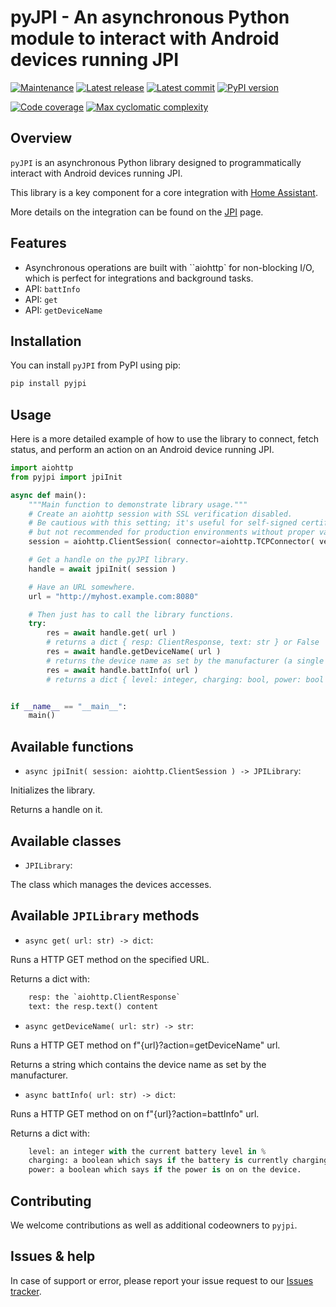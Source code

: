 # pyJPI - An asynchronous Python module to interact with Android devices running JPI

[![Maintenance](https://img.shields.io/badge/Maintained%3F-yes-green.svg?style=plastic)](https://github.com/trychlos/pyjpi)
[![Latest release](https://img.shields.io/github/v/release/trychlos/pyjpi?style=plastic&logo=github&logoColor=white&label=Latest%20release&color=green)](https://github.com/trychlos/pyjpi/release)
[![Latest commit](https://img.shields.io/github/last-commit/trychlos/pyjpi?style=plastic&logo=github&logoColor=white&label=Latest%20commit&color=green)](https://github.com/trychlos/pyjpi)
[![PyPI version](https://img.shields.io/pypi/v/pyJPI?style=plastic&logo=pypi&logoColor=white&color=green)](https://pypi.org/project/pyJPI/)

[![Code coverage](https://img.shields.io/endpoint?url=https%3A%2F%2Fraw.githubusercontent.com%2Ftrychlos%2Fpyjpi%2Fmaster%2F.badges%2Fcoverage.json&style=plastic&logo=codecov&logoColor=white)](https://app.codecov.io/gh/trychlos/pyjpi)
[![Max cyclomatic complexity](https://img.shields.io/endpoint?url=https%3A%2F%2Fraw.githubusercontent.com%2Ftrychlos%2Fpyjpi%2Fmaster%2F.badges%2Fradon.json&style=plastic)](https://github.com/trychlos/pyjpi)

<!--
[![CodeRabbit.ai is Awesome](https://img.shields.io/badge/AI-orange?label=CodeRabbit&color=orange&link=https%3A%2F%2Fcoderabbit.ai)](https://coderabbit.ai)
[![renovate maintained](https://img.shields.io/badge/maintained%20with-renovate-blue?logo=renovatebot)](https://github.com/compatech/python-airos/issues/8)

[![CodeFactor](https://www.codefactor.io/repository/github/compatech/python-airos/badge)](https://www.codefactor.io/repository/github/plugwise/python-airos)

[![Quality Gate Status](https://sonarcloud.io/api/project_badges/measure?project=CoMPaTech_python-airos&metric=alert_status)](https://sonarcloud.io/summary/new_code?id=CoMPaTech_python-airos)
[![Technical Debt](https://sonarcloud.io/api/project_badges/measure?project=CoMPaTech_python-airos&metric=sqale_index)](https://sonarcloud.io/summary/new_code?id=CoMPaTech_python-airos)
[![Code Smells](https://sonarcloud.io/api/project_badges/measure?project=CoMPaTech_python-airos&metric=code_smells)](https://sonarcloud.io/summary/new_code?id=CoMPaTech_python-airos)
-->

## Overview

`pyJPI` is an asynchronous Python library designed to programmatically interact with Android devices running JPI.

This library is a key component for a core integration with [Home Assistant](https://www.home-assistant.io).

More details on the integration can be found on the [JPI](https://www.home-assistant.io/integrations/jpi/) page.

## Features

- Asynchronous operations are built with ``aiohttp` for non-blocking I/O, which is perfect for integrations and background tasks.
- API: `battInfo`
- API: `get`
- API: `getDeviceName`

## Installation

You can install `pyJPI` from PyPI using pip:

```Bash
pip install pyjpi
```

## Usage

Here is a more detailed example of how to use the library to connect, fetch status, and perform an action on an Android device running JPI.

```Python
import aiohttp
from pyjpi import jpiInit

async def main():
    """Main function to demonstrate library usage."""
    # Create an aiohttp session with SSL verification disabled.
    # Be cautious with this setting; it's useful for self-signed certificates
    # but not recommended for production environments without proper validation.
    session = aiohttp.ClientSession( connector=aiohttp.TCPConnector( verify_ssl=False ))

    # Get a handle on the pyJPI library.
    handle = await jpiInit( session )

    # Have an URL somewhere.
    url = "http://myhost.example.com:8080"

    # Then just has to call the library functions.
    try:
        res = await handle.get( url )
        # returns a dict { resp: ClientResponse, text: str } or False
        res = await handle.getDeviceName( url )
        # returns the device name as set by the manufacturer (a single string) or False
        res = await handle.battInfo( url )
        # returns a dict { level: integer, charging: bool, power: bool }


if __name__ == "__main__":
    main()
```

## Available functions

- `async jpiInit( session: aiohttp.ClientSession ) -> JPILibrary`:

Initializes the library.

Returns a handle on it.

## Available classes

- `JPILibrary`:

The class which manages the devices accesses.

## Available `JPILibrary` methods

- `async get( url: str) -> dict`:

Runs a HTTP GET method on the specified URL.

Returns a dict with:

```Python
    resp: the `aiohttp.ClientResponse`
    text: the resp.text() content
```

- `async getDeviceName( url: str) -> str`:

Runs a HTTP GET method on f"{url}?action=getDeviceName" url.

Returns a string which contains the device name as set by the manufacturer.

- `async battInfo( url: str) -> dict`:

Runs a HTTP GET method on on f"{url}?action=battInfo" url.

Returns a dict with:

```Python
    level: an integer with the current battery level in %
    charging: a boolean which says if the battery is currently charging
    power: a boolean which says if the power is on on the device.
```

## Contributing

We welcome contributions as well as additional codeowners to `pyjpi`.

## Issues & help

In case of support or error, please report your issue request to our [Issues tracker](https://github.com/trychlos/pyjpi/issues).
